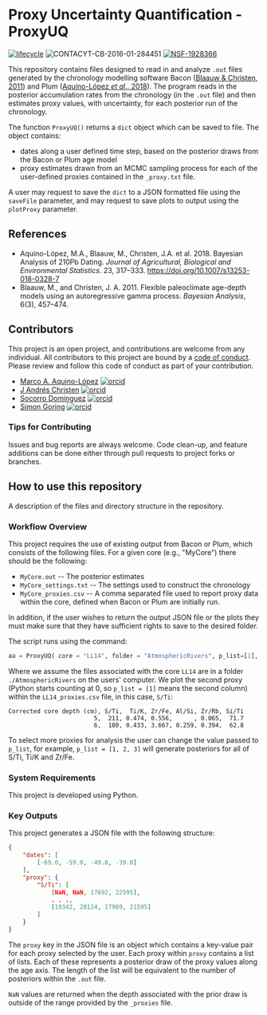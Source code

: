 # Proxy Uncertainty Quantification - ProxyUQ

[![lifecycle](https://img.shields.io/badge/lifecycle-experimental-orange.svg)](https://www.tidyverse.org/lifecycle/#experimental)
![CONTACYT-CB-2016-01-284451](https://img.shields.io/badge/CONTACYT-CB--2016--01--284451-blue.svg)
[![NSF-1928366](https://img.shields.io/badge/NSF-1928366-blue.svg)](https://nsf.gov/awardsearch/showAward?AWD_ID=1928366)

This repository contains files designed to read in and analyze `.out` files generated by the chronology modelling software Bacon ([Blaauw & Christen, 2011]()) and Plum ([Aquino-López *et al*., 2018](https://doi.org/10.1007/s13253-018-0328-7)). The program reads in the posterior accumulation rates from the chronology (in the `.out` file) and then estimates proxy values, with uncertainty, for each posterior run of the chronology.

The function `ProxyUQ()` returns a `dict` object which can be saved to file.  The object contains:

* dates along a user defined time step, based on the posterior draws from the Bacon or Plum age model
* proxy estimates drawn from an MCMC sampling process for each of the user-defined proxies contained in the `_proxy.txt` file.

A user may request to save the `dict` to a JSON formatted file using the `saveFile` parameter, and may request to save plots to output using the `plotProxy` parameter.

## References

* Aquino-López, M.A., Blaauw, M., Christen, J.A. et al. 2018. Bayesian Analysis of 210Pb Dating. *Journal of Agricultural, Biological and Environmental Statistics*. 23, 317–333. https://doi.org/10.1007/s13253-018-0328-7
* Blaauw, M., and Christen, J. A. 2011. Flexible paleoclimate age-depth models using an autoregressive gamma process. *Bayesian Analysis*, 6(3), 457–474.

## Contributors

This project is an open project, and contributions are welcome from any individual.  All contributors to this project are bound by a [code of conduct](CODE_OF_CONDUCT.md).  Please review and follow this code of conduct as part of your contribution.

* [Marco A. Aquino-López](http://example.com/contributor_url1) [![orcid](https://img.shields.io/badge/orcid-0000--0002--5076--7205-brightgreen.svg)](https://orcid.org/0000-0002-5076-7205)
* [J Andrés Christen](http://example.com/contributor_url2) [![orcid](https://img.shields.io/badge/orcid-0000--0002--5795--4345-brightgreen.svg)](https://orcid.org/0000-0002-5795-4345)
* [Socorro Dominguez](https://sedv8808.github.io/) [![orcid](https://img.shields.io/badge/orcid-0000--0002--7926--4935-brightgreen.svg)](https://orcid.org/0000-0002-7926-4935)
* [Simon Goring](http://goring.com) [![orcid](https://img.shields.io/badge/orcid-0000--0002--2700--4605-brightgreen.svg)](https://orcid.org/0000-0002-2700-4605)

### Tips for Contributing

Issues and bug reports are always welcome.  Code clean-up, and feature additions can be done either through pull requests to project forks or branches.

## How to use this repository

A description of the files and directory structure in the repository.

### Workflow Overview

This project requires the use of existing output from Bacon or Plum, which consists of the following files.  For a given core (e.g., "MyCore") there should be the following:

* `MyCore.out` -- The posterior estimates
* `MyCore_settings.txt` -- The settings used to construct the chronology
* `MyCore_proxies.csv` -- A comma separated file used to report proxy data within the core, defined when Bacon or Plum are initially run.

In addition, if the user wishes to return the output JSON file or the plots they must make sure that they have sufficient rights to save to the desired folder.

The script runs using the command:

```Python
aa = ProxyUQ( core = "LL14", folder = "AtmosphericRivers", p_list=[1], saveFile="myjson.json")
```

Where we assume the files associated with the core `LL14` are in a folder `./AtmosphericRivers` on the users' computer.  We plot the second proxy (Python starts counting at 0, so `p_list = [1]` means the second column) within the `LL14_proxies.csv` file, in this case, `S/Ti`:

```csv
Corrected core depth (cm), S/Ti,  Ti/K, Zr/Fe, Al/Si, Zr/Rb, Si/Ti
                        5,  211, 0.474, 0.556,      , 0.065,  71.7
                        6,  180, 0.433, 3.667, 0.259, 0.394,  62.8
```

To select more proxies for analysis the user can change the value passed to `p_list`, for example, `p_list = [1, 2, 3]` will generate posteriors for all of S/Ti, Ti/K and Zr/Fe.

### System Requirements

This project is developed using Python.

### Key Outputs

This project generates a JSON file with the following structure:

```json
{
    "dates": [
        [-69.0, -59.0, -49.0, -39.0]
    ],
    "proxy": {
        "S/Ti": [
            [NaN, NaN, 17692, 22595],
            . . .,
            [19342, 20124, 17989, 21595]
        ]
    }
}
```

The `proxy` key in the JSON file is an object which contains a key-value pair for each proxy selected by the user.  Each proxy within `proxy` contains a list of lists.  Each of these represents a posterior draw of the proxy values along the age axis.  The length of the list will be equivalent to the number of posteriors within the `.out` file.

`NaN` values are returned when the depth associated with the prior draw is outside of the range provided by the `_proxies` file.